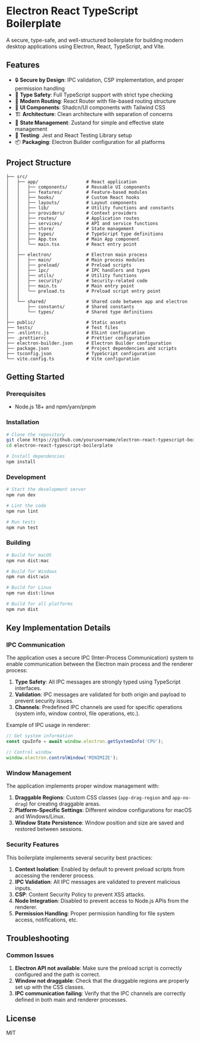 # Electron React TypeScript Boilerplate

A secure, type-safe, and well-structured boilerplate for building modern desktop applications using Electron, React, TypeScript, and Vite.

## Features

- 🔒 **Secure by Design**: IPC validation, CSP implementation, and proper permission handling
- 🧩 **Type Safety**: Full TypeScript support with strict type checking
- 🚦 **Modern Routing**: React Router with file-based routing structure
- 🎨 **UI Components**: Shadcn/UI components with Tailwind CSS
- 🏗️ **Architecture**: Clean architecture with separation of concerns
- 🔄 **State Management**: Zustand for simple and effective state management
- 🧪 **Testing**: Jest and React Testing Library setup
- 📦 **Packaging**: Electron Builder configuration for all platforms

## Project Structure

```
├── src/
│   ├── app/                  # React application
│   │   ├── components/       # Reusable UI components
│   │   ├── features/         # Feature-based modules
│   │   ├── hooks/            # Custom React hooks
│   │   ├── layouts/          # Layout components
│   │   ├── lib/              # Utility functions and constants
│   │   ├── providers/        # Context providers
│   │   ├── routes/           # Application routes
│   │   ├── services/         # API and service functions
│   │   ├── store/            # State management
│   │   ├── types/            # TypeScript type definitions
│   │   ├── App.tsx           # Main App component
│   │   └── main.tsx          # React entry point
│   │
│   ├── electron/             # Electron main process
│   │   ├── main/             # Main process modules
│   │   ├── preload/          # Preload scripts
│   │   ├── ipc/              # IPC handlers and types
│   │   ├── utils/            # Utility functions
│   │   ├── security/         # Security-related code
│   │   ├── main.ts           # Main entry point
│   │   └── preload.ts        # Preload script entry point
│   │
│   └── shared/               # Shared code between app and electron
│       ├── constants/        # Shared constants
│       └── types/            # Shared type definitions
│
├── public/                   # Static assets
├── tests/                    # Test files
├── .eslintrc.js              # ESLint configuration
├── .prettierrc               # Prettier configuration
├── electron-builder.json     # Electron Builder configuration
├── package.json              # Project dependencies and scripts
├── tsconfig.json             # TypeScript configuration
└── vite.config.ts            # Vite configuration
```

## Getting Started

### Prerequisites

- Node.js 18+ and npm/yarn/pnpm

### Installation

```bash
# Clone the repository
git clone https://github.com/yourusername/electron-react-typescript-boilerplate.git
cd electron-react-typescript-boilerplate

# Install dependencies
npm install
```

### Development

```bash
# Start the development server
npm run dev

# Lint the code
npm run lint

# Run tests
npm run test
```

### Building

```bash
# Build for macOS
npm run dist:mac

# Build for Windows
npm run dist:win

# Build for Linux
npm run dist:linux

# Build for all platforms
npm run dist
```

## Key Implementation Details

### IPC Communication

The application uses a secure IPC (Inter-Process Communication) system to enable communication between the Electron main process and the renderer process:

1. **Type Safety**: All IPC messages are strongly typed using TypeScript interfaces.
2. **Validation**: IPC messages are validated for both origin and payload to prevent security issues.
3. **Channels**: Predefined IPC channels are used for specific operations (system info, window control, file operations, etc.).

Example of IPC usage in renderer:

```typescript
// Get system information
const cpuInfo = await window.electron.getSystemInfo('CPU');

// Control window
window.electron.controlWindow('MINIMIZE');
```

### Window Management

The application implements proper window management with:

1. **Draggable Regions**: Custom CSS classes (`app-drag-region` and `app-no-drag`) for creating draggable areas.
2. **Platform-Specific Settings**: Different window configurations for macOS and Windows/Linux.
3. **Window State Persistence**: Window position and size are saved and restored between sessions.

### Security Features

This boilerplate implements several security best practices:

1. **Context Isolation**: Enabled by default to prevent preload scripts from accessing the renderer process.
2. **IPC Validation**: All IPC messages are validated to prevent malicious inputs.
3. **CSP**: Content Security Policy to prevent XSS attacks.
4. **Node Integration**: Disabled to prevent access to Node.js APIs from the renderer.
5. **Permission Handling**: Proper permission handling for file system access, notifications, etc.

## Troubleshooting

### Common Issues

1. **Electron API not available**: Make sure the preload script is correctly configured and the path is correct.
2. **Window not draggable**: Check that the draggable regions are properly set up with the CSS classes.
3. **IPC communication failing**: Verify that the IPC channels are correctly defined in both main and renderer processes.

## License

MIT
